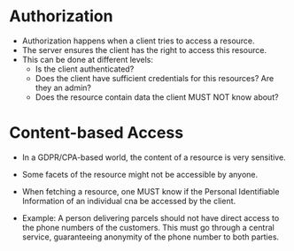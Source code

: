 # Authorization

- Authorization happens when a client tries to access a resource.
- The server ensures the client has the right to access this resource.
- This can be done at different levels:
  - Is the client authenticated?
  - Does the client have sufficient credentials for this resources? Are they an admin?
  - Does the resource contain data the client MUST NOT know about?

# Content-based Access

- In a GDPR/CPA-based world, the content of a resource is very sensitive.
- Some facets of the resource might not be accessible by anyone.
- When fetching a resource, one MUST know if the Personal Identifiable Information of an individual cna be accessed by the client.

- Example: A person delivering parcels should not have direct access to the phone numbers of the customers. This must go through a central service, guaranteeing anonymity of the phone number to both parties.
